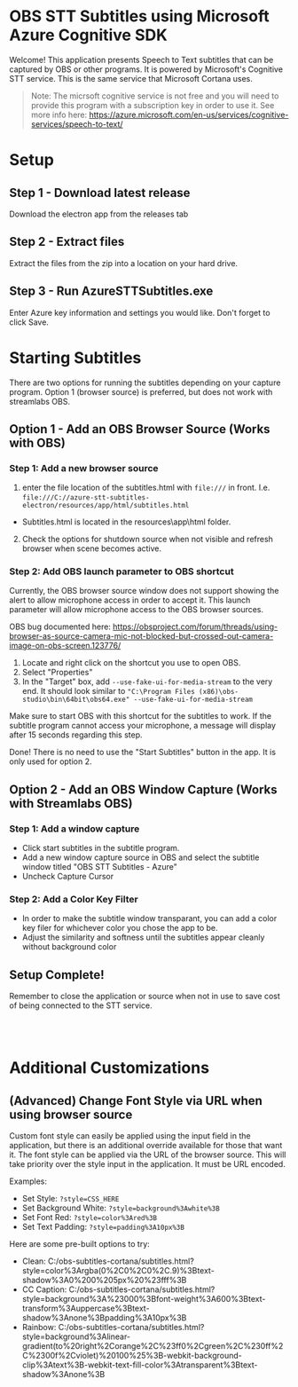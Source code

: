 # OBS STT Subtitles using Microsoft Azure Cognitive SDK

Welcome! This application presents Speech to Text subtitles that can be captured by OBS or other programs. It is powered by Microsoft's Cognitive STT service. This is the same service that Microsoft Cortana uses.

> Note: The micrsoft cognitive service is not free and you will need to provide this program with a subscription key in order to use it. See more info here: https://azure.microsoft.com/en-us/services/cognitive-services/speech-to-text/

# Setup

## Step 1 - Download latest release

Download the electron app from the releases tab

## Step 2 - Extract files

Extract the files from the zip into a location on your hard drive.

## Step 3 - Run AzureSTTSubtitles.exe

Enter Azure key information and settings you would like. Don't forget to click Save.

# Starting Subtitles

 There are two options for running the subtitles depending on your capture program. Option 1 (browser source) is preferred, but does not work with streamlabs OBS.

## Option 1 - Add an OBS Browser Source (Works with OBS)

### Step 1: Add a new browser source
1. enter the file location of the subtitles.html with `file:///` in front. I.e. `file:///C://azure-stt-subtitles-electron/resources/app/html/subtitles.html`
 - Subtitles.html is located in the resources\app\html folder.
2. Check the options for shutdown source when not visible and refresh browser when scene becomes active.

### Step 2: Add OBS launch parameter to OBS shortcut
Currently, the OBS browser source window does not support showing the alert to allow microphone access in order to accept it. This launch parameter will allow microphone access to the OBS browser sources.

OBS bug documented here: https://obsproject.com/forum/threads/using-browser-as-source-camera-mic-not-blocked-but-crossed-out-camera-image-on-obs-screen.123776/

1. Locate and right click on the shortcut you use to open OBS.
2. Select "Properties"
3. In the "Target" box, add `--use-fake-ui-for-media-stream` to the very end. It should look similar to `"C:\Program Files (x86)\obs-studio\bin\64bit\obs64.exe" --use-fake-ui-for-media-stream`

Make sure to start OBS with this shortcut for the subtitles to work. If the subtitle program cannot access your microphone, a message will display after 15 seconds regarding this step.

Done! There is no need to use the "Start Subtitles" button in the app. It is only used for option 2.

## Option 2 - Add an OBS Window Capture (Works with Streamlabs OBS)

### Step 1: Add a window capture
- Click start subtitles in the subtitle program.
- Add a new window capture source in OBS and select the subtitle window titled "OBS STT Subtitles - Azure"
- Uncheck Capture Cursor

### Step 2: Add a Color Key Filter
- In order to make the subtitle window transparant, you can add a color key filer for whichever color you chose the app to be.
- Adjust the similarity and softness until the subtitles appear cleanly without background color

## Setup Complete!

Remember to close the application or source when not in use to save cost of being connected to the STT service.


<br><br>
# Additional Customizations

## (Advanced) Change Font Style via URL when using browser source

Custom font style can easily be applied using the input field in the application, but there is an additional override available for those that want it.
The font style can be applied via the URL of the browser source. This will take priority over the style input in the application. It must be URL encoded.

Examples:
 - Set Style: `?style=CSS_HERE`
 - Set Background White: `?style=background%3Awhite%3B`
 - Set Font Red: `?style=color%3Ared%3B`
 - Set Text Padding: `?style=padding%3A10px%3B`

Here are some pre-built options to try:

 - Clean: C:/obs-subtitles-cortana/subtitles.html?style=color%3Argba(0%2C0%2C0%2C.9)%3Btext-shadow%3A0%200%205px%20%23fff%3B
 - CC Caption: C:/obs-subtitles-cortana/subtitles.html?style=background%3A%23000%3Bfont-weight%3A600%3Btext-transform%3Auppercase%3Btext-shadow%3Anone%3Bpadding%3A10px%3B
 - Rainbow: C:/obs-subtitles-cortana/subtitles.html?style=background%3Alinear-gradient(to%20right%2Corange%2C%23ff0%2Cgreen%2C%230ff%2C%2300f%2Cviolet)%20100%25%3B-webkit-background-clip%3Atext%3B-webkit-text-fill-color%3Atransparent%3Btext-shadow%3Anone%3B

